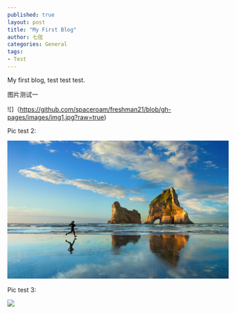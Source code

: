 ```yaml
---
published: true
layout: post
title: "My First Blog"
author: 七弦
categories: General
tags:
- Test
---
```


My first blog, test test test.

图片测试一

<!--more-->

![]（https://github.com/spaceroam/freshman21/blob/gh-pages/images/img1.jpg?raw=true)

Pic test 2:

![](https://raw.githubusercontent.com/spaceroam/freshman21/gh-pages/images/img1.jpg)

Pic test 3:

![]({{site.baseurl}}/images/img1.jpg)
